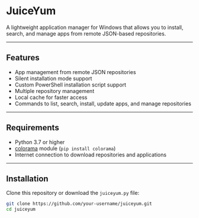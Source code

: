 # JuiceYum

A lightweight application manager for Windows that allows you to install, search, and manage apps from remote JSON-based repositories.

---

## Features

- App management from remote JSON repositories  
- Silent installation mode support  
- Custom PowerShell installation script support  
- Multiple repository management  
- Local cache for faster access  
- Commands to list, search, install, update apps, and manage repositories

---

## Requirements

- Python 3.7 or higher  
- [colorama](https://pypi.org/project/colorama/) module (`pip install colorama`)  
- Internet connection to download repositories and applications

---

## Installation

Clone this repository or download the `juiceyum.py` file:

```bash
git clone https://github.com/your-username/juiceyum.git
cd juiceyum
